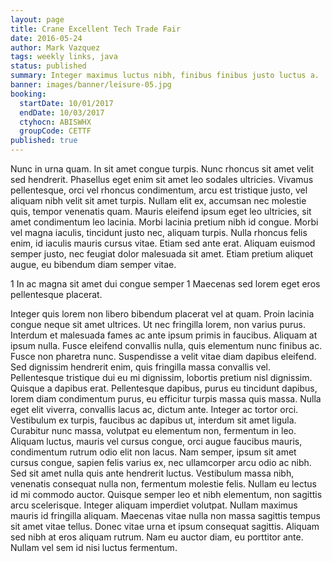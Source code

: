 ```yaml
---
layout: page
title: Crane Excellent Tech Trade Fair
date: 2016-05-24
author: Mark Vazquez
tags: weekly links, java
status: published
summary: Integer maximus luctus nibh, finibus finibus justo luctus a.
banner: images/banner/leisure-05.jpg
booking:
  startDate: 10/01/2017
  endDate: 10/03/2017
  ctyhocn: ABISWHX
  groupCode: CETTF
published: true
---
```

Nunc in urna quam. In sit amet congue turpis. Nunc rhoncus sit amet velit sed hendrerit. Phasellus eget enim sit amet leo sodales ultricies. Vivamus pellentesque, orci vel rhoncus condimentum, arcu est tristique justo, vel aliquam nibh velit sit amet turpis. Nullam elit ex, accumsan nec molestie quis, tempor venenatis quam. Mauris eleifend ipsum eget leo ultricies, sit amet condimentum leo lacinia. Morbi lacinia pretium nibh id congue. Morbi vel magna iaculis, tincidunt justo nec, aliquam turpis. Nulla rhoncus felis enim, id iaculis mauris cursus vitae. Etiam sed ante erat. Aliquam euismod semper justo, nec feugiat dolor malesuada sit amet. Etiam pretium aliquet augue, eu bibendum diam semper vitae.

1 In ac magna sit amet dui congue semper
1 Maecenas sed lorem eget eros pellentesque placerat.

Integer quis lorem non libero bibendum placerat vel at quam. Proin lacinia congue neque sit amet ultrices. Ut nec fringilla lorem, non varius purus. Interdum et malesuada fames ac ante ipsum primis in faucibus. Aliquam at ipsum nulla. Fusce eleifend convallis nulla, quis elementum nunc finibus ac. Fusce non pharetra nunc. Suspendisse a velit vitae diam dapibus eleifend. Sed dignissim hendrerit enim, quis fringilla massa convallis vel. Pellentesque tristique dui eu mi dignissim, lobortis pretium nisl dignissim. Quisque a dapibus erat. Pellentesque dapibus, purus eu tincidunt dapibus, lorem diam condimentum purus, eu efficitur turpis massa quis massa. Nulla eget elit viverra, convallis lacus ac, dictum ante. Integer ac tortor orci. Vestibulum ex turpis, faucibus ac dapibus ut, interdum sit amet ligula. Curabitur nunc massa, volutpat eu elementum non, fermentum in leo.
Aliquam luctus, mauris vel cursus congue, orci augue faucibus mauris, condimentum rutrum odio elit non lacus. Nam semper, ipsum sit amet cursus congue, sapien felis varius ex, nec ullamcorper arcu odio ac nibh. Sed sit amet nulla quis ante hendrerit luctus. Vestibulum massa nibh, venenatis consequat nulla non, fermentum molestie felis. Nullam eu lectus id mi commodo auctor. Quisque semper leo et nibh elementum, non sagittis arcu scelerisque. Integer aliquam imperdiet volutpat. Nullam maximus mauris id fringilla aliquam. Maecenas vitae nulla non massa sagittis tempus sit amet vitae tellus. Donec vitae urna et ipsum consequat sagittis. Aliquam sed nibh at eros aliquam rutrum. Nam eu auctor diam, eu porttitor ante. Nullam vel sem id nisi luctus fermentum.
